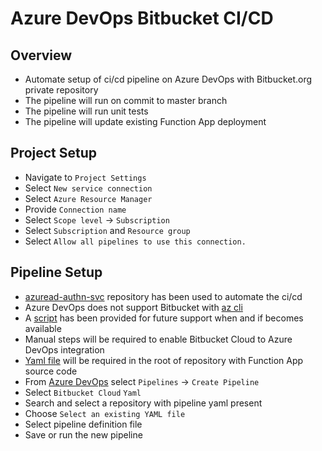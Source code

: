 # Azure DevOps Bitbucket CI/CD

## Overview

* Automate setup of ci/cd pipeline on Azure DevOps with Bitbucket.org private repository
* The pipeline will run on commit to master branch
* The pipeline will run unit tests
* The pipeline will update existing Function App deployment

## Project Setup

* Navigate to `Project Settings`
* Select `New service connection`
* Select `Azure Resource Manager`
* Provide `Connection name`
* Select `Scope level` -> `Subscription`
* Select `Subscription` and `Resource group`
* Select `Allow all pipelines to use this connection.`


## Pipeline Setup

* [azuread-authn-svc](https://vkhazin@bitbucket.org/vktrp/azuread-authn-svc.git) repository has been used to automate the ci/cd
* Azure DevOps does not support Bitbucket with [az cli](https://docs.microsoft.com/en-us/cli/azure/ext/azure-devops/pipelines?view=azure-cli-latest#ext-azure-devops-az-pipelines-create)
* A [script](./pipelineSetup.sh) has been provided for future support when and if becomes available
* Manual steps will be required to enable Bitbucket Cloud to Azure DevOps integration
* [Yaml file](./funcApp.yaml) will be required in the root of repository with Function App source code
* From [Azure DevOps](https://dev.azure.com/) select `Pipelines` -> `Create Pipeline`
* Select `Bitbucket Cloud` `Yaml`
* Search and select a repository with pipeline yaml present
* Choose `Select an existing YAML file`
* Select pipeline definition file
* Save or run the new pipeline